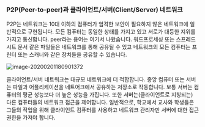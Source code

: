 ### P2P(Peer-to-peer)과 클라이언트/서버(Client/Server) 네트워크

P2P는 네트워크는 10대 이하의 컴퓨터가 엄격한 보안이 필요하지 않은 네트워크에 일반적으로 구현됩니다. 모든 컴퓨터는 동일한 상태를 가지고 있고 서로가 대등한 지위를 가지고 통신합니다. peer라는 용어는 여기서 나왔습니다. 워드프로세싱 또는 스프레드시트 문서 같은 파일들은 네트워크를 통해 공유될 수 있고 네트워크의 모든 컴퓨터는 프린터 또는 스캐너와 같은 장치들을 공유할 수 있습니다.

![image-20200201180901372](C:\Users\HajungJung\AppData\Roaming\Typora\typora-user-images\image-20200201180901372.png)

클라이언트/서버 네트워크는 대규모 네트워크에 더 적합합니다. 중앙 컴퓨터 또는 서버는 파일과 어플리케이션을 네트어크에서 공유하는 저장소로 작동합니다. 보통 서버는 컴퓨터의 평균 성능보다 더 높은 성능을 가집니다. 또한 서버는(클라이언트로 지칭되는) 다른 컴퓨터들의 네트워크 접근을 제어합니다. 일반적으로, 학교에서 교사와 학생들은 그들의 작업을 위해 클라이언트 컴퓨터를 사용하고 네트워크 관리자만 서버에 대한 접근 권한을 가져야 합니다.